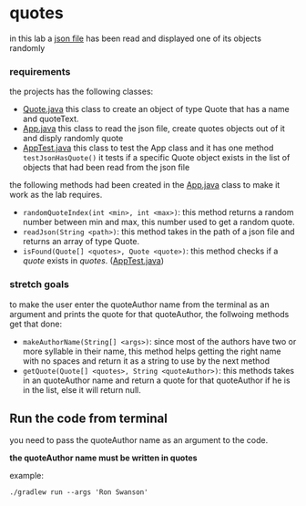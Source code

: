 # quotes
in this lab a [json file](app/src/main/resources/recentquotes.json) has been read and displayed one of its objects randomly

### requirements
the projects has the following classes:
* [Quote.java](app/src/main/java/quotes/Quote.java) this class to create an object of type Quote that has a name and quoteText.
* [App.java](app/src/main/java/quotes/App.java) this class to read the json file, create quotes objects out of it and disply randomly quote
* [AppTest.java](app/src/test/java/quotes/AppTest.java) this class to test the App class and it has one method `testJsonHasQuote()` it tests if a specific Quote object exists in the list of objects that had been read from the json file 

the following methods had been created in the [App.java]((app/src/main/java/quotes/App.java)) class to make it work as the lab requires.

* `randomQuoteIndex(int <min>, int <max>)`: this method returns a random number between min and max, this number used to get a random quote.
* `readJson(String <path>)`: this method takes in the path of a json file and returns an array of type Quote.
* `isFound(Quote[] <quotes>, Quote <quote>)`: this method checks if a _quote_ exists in _quotes_. ([AppTest.java](app/src/test/java/quotes/AppTest.java))

### stretch goals
 
to make the user enter the quoteAuthor name from the terminal as an argument and prints the quote for that quoteAuthor, the follwoing methods get that done:
* `makeAuthorName(String[] <args>)`: since most of the authors have two or more syllable in their name, this method helps getting the right name with no spaces and return it as a string to use by the next method
* `getQuote(Quote[] <quotes>, String <quoteAuthor>)`: this methods takes in an quoteAuthor name and return a quote for that quoteAuthor if he is in the list, else it will return null.

## Run the code from terminal 
you need to pass the quoteAuthor name as an argument to the code.

**the quoteAuthor name must be written in quotes**

example:

`./gradlew run --args 'Ron Swanson'`


